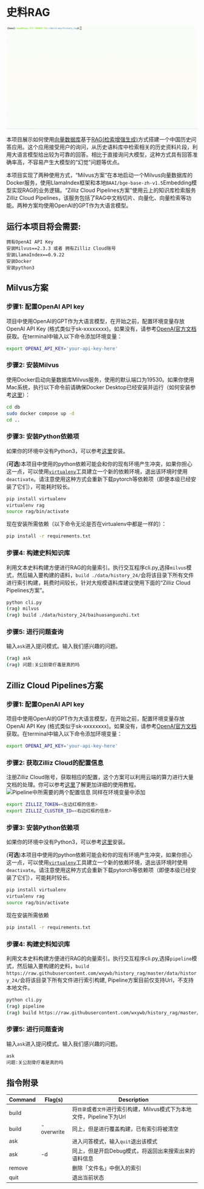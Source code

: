 # 史料RAG

![史料RAG演示](./demo.gif)

本项目展示如何使用[向量数据库](https://zilliz.com.cn/)基于[RAG(检索增强生成)](https://zhuanlan.zhihu.com/p/643953182)方式搭建一个中国历史问答应用。这个应用接受用户的询问，从历史语料库中检索相关的历史资料片段，利用大语言模型给出较为可靠的回答。相比于直接询问大模型，这种方式具有回答准确率高，不容易产生大模型的“幻觉”问题等优点。

本项目实现了两种使用方式，“Milvus方案“在本地启动一个Milvus向量数据库的Docker服务，使用LlamaIndex框架和本地`BAAI/bge-base-zh-v1.5`Embedding模型实现RAG的业务逻辑。“Zilliz Cloud Pipelines方案”使用云上的知识库检索服务Zilliz Cloud Pipelines，该服务包括了RAG中文档切片、向量化、向量检索等功能。两种方案均使用OpenAI的GPT作为大语言模型。

## 运行本项目将会需要:
    拥有OpenAI API Key 
    安装Milvus==2.3.3 或者 拥有Zilliz Cloud账号
    安装LlamaIndex==0.9.22
    安装Docker
    安装python3

## Milvus方案
    
### 步骤1: 配置OpenAI API key

项目中使用OpenAI的GPT作为大语言模型，在开始之前，配置环境变量存放 OpenAI API Key (格式类似于sk-xxxxxxxx)。如果没有，请参考[OpenAI官方文档](https://platform.openai.com/docs/quickstart?context=curl)获取。在terminal中输入以下命令添加环境变量：
```bash
export OPENAI_API_KEY='your-api-key-here'
```

### 步骤2: 安装Milvus
使用Docker启动向量数据库Milvus服务，使用的默认端口为19530。如果你使用Mac系统，执行以下命令前请确保Docker Desktop已经安装并运行（如何安装参考[这里](https://dockerdocs.cn/docker-for-mac/install/)）：
```bash
cd db
sudo docker compose up -d
cd ..
```

### 步骤3: 安装Python依赖项
如果你的环境中没有Python3，可以参考[这里](https://www.w3cschool.cn/python3/python3-install.html)安装。

(**可选**)本项目中使用的python依赖可能会和你的现有环境产生冲突，如果你担心这一点，可以使用[`virtualenv`](https://zhuanlan.zhihu.com/p/60647332)工具建立一个新的依赖环境，退出该环境时使用`deactivate`。请注意使用这种方式会重新下载pytorch等依赖项（即便本级已经安装了它们），可能耗时较长。
```bash
pip install virtualenv
virtualenv rag
source rag/bin/activate
```
现在安装所需依赖（以下命令无论是否在virtualenv中都是一样的）：
```bash
pip install -r requirements.txt
```

### 步骤4: 构建史料知识库
利用文本史料构建方便进行RAG的向量索引。执行交互程序cli.py,选择`milvus`模式，然后输入要构建的语料，`build ./data/history_24/`会将该目录下所有文件进行索引构建，耗费时间较长，针对大规模语料库建议使用下面的“Zilliz Cloud Pipelines方案”。
```bash
python cli.py
(rag) milvus
(rag) build ./data/history_24/baihuasanguozhi.txt
```

### 步骤5: 进行问题查询
输入`ask`进入提问模式。输入我们感兴趣的问题。
```bash
(rag) ask
(rag) 问题:关公刮骨疗毒是真的吗
```

## Zilliz Cloud Pipelines方案
    
### 步骤1: 配置OpenAI API key

项目中使用OpenAI的GPT作为大语言模型，在开始之前，配置环境变量存放 OpenAI API Key (格式类似于sk-xxxxxxxx)。如果没有，请参考[OpenAI官方文档](https://platform.openai.com/docs/quickstart?context=curl)获取。在terminal中输入以下命令添加环境变量：
```bash
export OPENAI_API_KEY='your-api-key-here'
```

### 步骤2: 获取Zilliz Cloud的配置信息

注册Zilliz Cloud账号，获取相应的配置，这个方案可以利用云端的算力进行大量文档的处理。你可以参考[这里](https://github.com/milvus-io/bootcamp/blob/master/bootcamp/RAG/zilliz_pipeline_rag.ipynb)了解更加详细的使用教程。
![Pipeline中所需要的两个配置信息](https://raw.githubusercontent.com/milvus-io/bootcamp/6706a04e45018312905ccb7ad34def031d6937f7/images/zilliz_api_key_cluster_id.jpeg)
同样在环境变量中添加
```bash
export ZILLIZ_TOKEN=<左边红框的信息> 
export ZILLIZ_CLUSTER_ID=<右边红框的信息>
```

### 步骤3: 安装Python依赖项
如果你的环境中没有Python3，可以参考[这里](https://www.w3cschool.cn/python3/python3-install.html)安装。

(**可选**)本项目中使用的python依赖可能会和你的现有环境产生冲突，如果你担心这一点，可以使用[`virtualenv`](https://zhuanlan.zhihu.com/p/60647332)工具建立一个新的依赖环境，退出该环境时使用`deactivate`。请注意使用这种方式会重新下载pytorch等依赖项（即便本级已经安装了它们），可能耗时较长。
```bash
pip install virtualenv
virtualenv rag
source rag/bin/activate
```
现在安装所需依赖
```bash
pip install -r requirements.txt
```

### 步骤4: 构建史料知识库
利用文本史料构建方便进行RAG的向量索引。执行交互程序cli.py,选择`pipeline`模式，然后输入要构建的史料，`build https://raw.githubusercontent.com/wxywb/history_rag/master/data/history_24/`会将该目录下所有文件进行索引构建, Pipeline方案目前仅支持Url，不支持本地文件。
```bash
python cli.py
(rag) pipeline
(rag) build https://raw.githubusercontent.com/wxywb/history_rag/master/data/history_24/baihuasanguozhi.txt 
```

### 步骤5: 进行问题查询
输入`ask`进入提问模式。输入我们感兴趣的问题。
```bash
ask
问题:关公刮骨疗毒是真的吗
```

## 指令附录

| Command                   | Flag(s)          | Description                                      |
|---------------------------|------------------|--------------------------------------------------|
| build                   |                 | 将`目录`或者`文件`进行索引构建，Milvus模式下为本地文件，Pipeline下为Url                    |
| build                  | -overwrite       | 同上，但是进行覆盖构建，已有索引将被清空       |
| ask                     |                 | 进入问答模式，输入`quit`退出该模式             |
| ask                     | -d               | 同上，但是开启Debug模式，将返回出来搜索出来的语料信息    |
| remove                  |                |  删除「文件名」中倒入的索引                     |
| quit                    |                 | 退出当前状态                                     |





